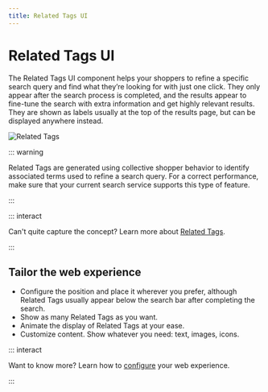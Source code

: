 ```yaml
---
title: Related Tags UI
---
```


# Related Tags UI

The Related Tags UI component helps your shoppers to refine a specific search query and find what
they’re looking for with just one click. They only appear after the search process is completed, and
the results appear to fine-tune the search with extra information and get highly relevant results.
They are shown as labels usually at the top of the results page, but can be displayed anywhere
instead.

![Related Tags](~@assets/media/xcomponents_func_relatedtags.gif)

::: warning

Related Tags are generated using collective shopper behavior to identify associated terms used to
refine a search query. For a correct performance, make sure that your current search service
supports this type of feature.

:::

::: interact

Can't quite capture the concept? Learn more about
[Related Tags](../features/related-tags-overview.md).

:::

<!-- You can configure the behaviour of Related Tags and decide whether they’re selectable or not. If Related Tags aren’t selectable, they modify the initial query syntax by adding the related-search keywords to the query term initially typed in the search bar. Otherwise, the initial query syntax will still remain so that shoppers can select or deselect Related Tags at their ease, exploring different options and combinations. -->

## Tailor the web experience

- Configure the position and place it wherever you prefer, although Related Tags usually appear
  below the search bar after completing the search.
- Show as many Related Tags as you want.
- Animate the display of Related Tags at your ease.
- Customize content. Show whatever you need: text, images, icons.
<!-- - Choose if Related Tags are selectable or change the syntax of the initial query in the search box. -->

::: interact

Want to know more? Learn how to
[configure](/develop-empathy-platform/ui-reference/components/related-tags/) your web experience.

:::
